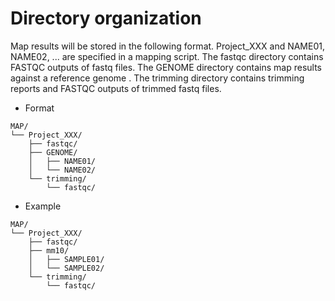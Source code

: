 # Directory organization
Map results will be stored in the following format. Project_XXX and NAME01, NAME02, ... are specified in a mapping script. The fastqc directory contains FASTQC outputs of fastq files. The GENOME directory contains map results against a reference genome <GENOME>. The trimming directory contains trimming reports and FASTQC outputs of trimmed fastq files.


- Format
```
MAP/
└── Project_XXX/
    ├── fastqc/
    ├── GENOME/
    │   ├── NAME01/
    │   └── NAME02/
    └── trimming/
        └── fastqc/
```

- Example
```
MAP/
└── Project_XXX/
    ├── fastqc/
    ├── mm10/
    │   ├── SAMPLE01/
    │   └── SAMPLE02/
    └── trimming/
        └── fastqc/
```

